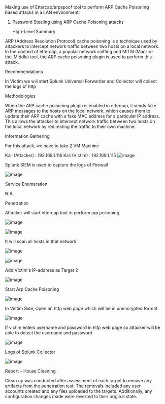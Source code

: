 Making use of Ettercap/arpspoof tool to perform ARP Cache Poisoning based attacks in a LAN environment:

1. Password Stealing using ARP Cache Poisoning attacks

   High-Level Summary

ARP (Address Resolution Protocol) cache poisoning is a technique used by attackers to intercept network traffic between two hosts on a local network. In the context of ettercap, a popular network sniffing and MITM (Man-in-the-Middle) tool, the ARP cache poisoning plugin is used to perform this attack.

Recommendations

In Victim we will start Splunk Universal Forwarder and Collector will collect the logs of http

Methodologies

When the ARP cache poisoning plugin is enabled in ettercap, it sends fake ARP messages to the hosts on the local network, which causes them to update their ARP cache with a fake MAC address for a particular IP address. This allows the attacker to intercept network traffic between two hosts on the local network by redirecting the traffic to their own machine.

Information Gathering

For this attack, we have to take 2 VM Machine

Kali (Attacker) : 192.168.1.116
Kali (Victim) : 192.168.1.115
![image](https://github.com/SantoshKumarP1412/Cybersecurity-Lab/assets/140537888/97cfd840-d672-4694-bf35-169719d07b88)


Splunk SIEM is used to capture the logs of Firewall

![image](https://github.com/SantoshKumarP1412/Cybersecurity-Lab/assets/140537888/9cb11c39-9889-4967-ac2c-a704303bd7b5)


Service Enumeration

N.A.

Penetration

Attacker will start ettercap tool to perform arp poisoning

![image](https://github.com/SantoshKumarP1412/Cybersecurity-Lab/assets/140537888/cffd0a21-63ec-401b-89d6-caeabe6a1503)


![image](https://github.com/SantoshKumarP1412/Cybersecurity-Lab/assets/140537888/179d2d0f-ef39-4807-af42-7decb6d32334)


It will scan all hosts in that network

![image](https://github.com/SantoshKumarP1412/Cybersecurity-Lab/assets/140537888/ff5ceef5-8729-4762-b49f-d12034b0f4cf)


![image](https://github.com/SantoshKumarP1412/Cybersecurity-Lab/assets/140537888/3cbda5d1-ab5b-468f-9857-b31bf9dd267b)


Add Victim's IP-address as Target 2

![image](https://github.com/SantoshKumarP1412/Cybersecurity-Lab/assets/140537888/21e0f1de-58f6-4a30-a3a6-b3ba8425c1c6)


Start Arp Cache Poisoning

![image](https://github.com/SantoshKumarP1412/Cybersecurity-Lab/assets/140537888/c802eb9a-d02c-44f0-8a83-d5421ef113bd)


In Victim Side, Open an http web page which will be in unencrypted format

![image](https://github.com/SantoshKumarP1412/Cybersecurity-Lab/assets/140537888/753f1490-29ce-42f8-80de-1b07aa5f39d7)


If victim enters username and password in http web page so attacker will be able to detect the username and password.

![image](https://github.com/SantoshKumarP1412/Cybersecurity-Lab/assets/140537888/cd3ea818-12d0-4dd3-b424-17b24a19f37c)


Logs of Splunk Collector

![image](https://github.com/SantoshKumarP1412/Cybersecurity-Lab/assets/140537888/49737b8c-467b-41c9-b19f-d8a092fc1bc1)

Report – House Cleaning

Clean up was conducted after assessment of each target to remove any artifacts from the penetration test. The removals included any user accounts created and any files uploaded to the targets. Additionally, any configuration changes made were reverted to their original state.

